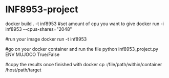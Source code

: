 # INF8953-project

docker build . -t inf8953
#set amount of cpu you want to give
docker run -i inf8953 --cpus-shares="2048"

#run your image
docker run -t inf8953

#go on your docker container and run the file
python inf8953_project.py ENV MUJOCO True/False

#copy the results once finished with
docker cp <containerId>:/file/path/within/container /host/path/target
